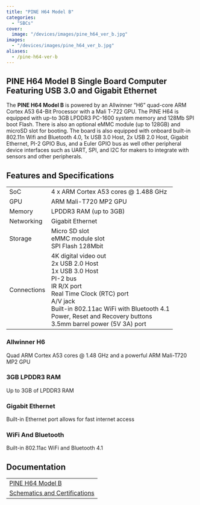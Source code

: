 ```yaml
---
title: "PINE H64 Model B"
categories: 
  - "SBCs"
cover: 
  image: "/devices/images/pine_h64_ver_b.jpg"
images:
  - "/devices/images/pine_h64_ver_b.jpg"
aliases:
  - /pine-h64-ver-b
---
```


## PINE H64 Model B Single Board Computer Featuring USB 3.0 and Gigabit Ethernet

The **PINE H64 Model B** is powered by an Allwinner “H6” quad-core ARM Cortex A53 64-Bit Processor with a Mali T-722 GPU. The PINE H64 is equipped with up-to 3GB LPDDR3 PC-1600 system memory and 128Mb SPI boot Flash. There is also an optional eMMC module (up to 128GB) and microSD slot for booting. The board is also equipped with onboard built-in 802.11n Wifi and Bluetooth 4.0, 1x USB 3.0 Host, 2x USB 2.0 Host, Gigabit Ethernet, PI-2 GPIO Bus, and a Euler GPIO bus as well other peripheral device interfaces such as UART, SPI, and I2C for makers to integrate with sensors and other peripherals.

## Features and Specifications

|     |     |
| --- | --- |
| SoC | 4 x ARM Cortex A53 cores @ 1.488 GHz |
| GPU | ARM Mali-T720 MP2 GPU |
| Memory | LPDDR3 RAM (up to 3GB) |
| Networking | Gigabit Ethernet |
| Storage | Micro SD slot <br> eMMC module slot <br> SPI Flash 128Mbit |
| Connections | 4K digital video out <br> 2x USB 2.0 Host <br> 1x USB 3.0 Host <br> PI-2 bus <br> IR R/X port <br> Real Time Clock (RTC) port <br> A/V jack <br> Built-in 802.11ac WiFi with Bluetooth 4.1 <br> Power, Reset and Recovery buttons <br> 3.5mm barrel power (5V 3A) port |

### Allwinner H6
Quad ARM Cortex A53 cores @ 1.48 GHz and a powerful ARM Mali-T720 MP2 GPU

### 3GB LPDDR3 RAM
Up to 3GB of LPDDR3 RAM

### Gigabit Ethernet
Built-in Ethernet port allows for fast internet access

### WiFi And Bluetooth
Built-in 802.11ac WiFi and Bluetooth 4.1

## Documentation

|     |
| --- |
| [PINE H64 Model B](/documentation/PINE_H64_Model_B/) |
| [Schematics and Certifications](/documentation/PINE_H64_Model_B/Further_information/Schematics_and_Certifications/) |
